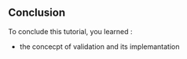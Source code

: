 ## Conclusion
To conclude this tutorial, you learned :

* the concecpt of validation and its implemantation

